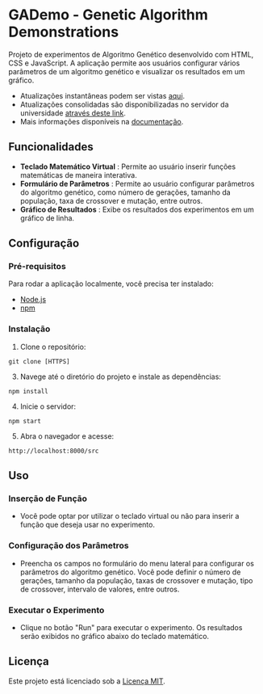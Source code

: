 # GADemo - Genetic Algorithm Demonstrations

Projeto de experimentos de Algoritmo Genético desenvolvido com HTML, CSS e JavaScript. A aplicação permite aos usuários configurar vários parâmetros de um algoritmo genético e visualizar os resultados em um gráfico.

- Atualizações instantâneas podem ser vistas [aqui](https://palomasette.com/gademo).
- Atualizações consolidadas são disponibilizadas no servidor da universidade [através deste link](https://www.maxwell.vrac.puc-rio.br/projetosEspeciais/GADEMO/index.html).
- Mais informações disponíveis na [documentação](https://gademo.readthedocs.io/en/latest/).

## Funcionalidades

* **Teclado Matemático Virtual** : Permite ao usuário inserir funções matemáticas de maneira interativa.
* **Formulário de Parâmetros** : Permite ao usuário configurar parâmetros do algoritmo genético, como número de gerações, tamanho da população, taxa de crossover e mutação, entre outros.
* **Gráfico de Resultados** : Exibe os resultados dos experimentos em um gráfico de linha.

## Configuração

### Pré-requisitos

Para rodar a aplicação localmente, você precisa ter instalado:

* [Node.js](https://nodejs.org/)
* [npm](https://www.npmjs.com/)

### Instalação

1. Clone o repositório:

```
git clone [HTTPS]
```

3. Navege até o diretório do projeto e instale as dependências:

```
npm install
```

4. Inicie o servidor:

```
npm start
```

5. Abra o navegador e acesse:

```
http://localhost:8000/src
```

## Uso

### Inserção de Função

* Você pode optar por utilizar o teclado virtual ou não para inserir a função que deseja usar no experimento.

### Configuração dos Parâmetros

* Preencha os campos no formulário do menu lateral para configurar os parâmetros do algoritmo genético. Você pode definir o número de gerações, tamanho da população, taxas de crossover e mutação, tipo de crossover, intervalo de valores, entre outros.

### Executar o Experimento

* Clique no botão "Run" para executar o experimento. Os resultados serão exibidos no gráfico abaixo do teclado matemático.


## Licença

Este projeto está licenciado sob a [Licença MIT](LICENSE).
